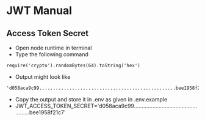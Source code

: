 # JWT Manual

## Access Token Secret

- Open node runtime in terminal
- Type the following command
```
require('crypto').randomBytes(64).toString('hex')
```
- Output might look like
```
'd058aca9c99..................................................bee1958f21c7'
```
- Copy the output and store it in .env as given in .env.example
- JWT_ACCESS_TOKEN_SECRET='d058aca9c99..................................................bee1958f21c7'